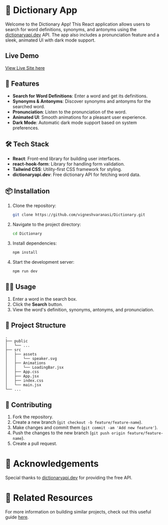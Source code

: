 # 📖 Dictionary App

Welcome to the Dictionary App! This React application allows users to search for word definitions, synonyms, and antonyms using the [dictionaryapi.dev](https://dictionaryapi.dev/) API. The app also includes a pronunciation feature and a sleek, animated UI with dark mode support.

## Live Demo
[View Live Site here](https://web-dictionary-react.vercel.app/)

## 🚀 Features

- **Search for Word Definitions**: Enter a word and get its definitions.
- **Synonyms & Antonyms**: Discover synonyms and antonyms for the searched word.
- **Pronunciation**: Listen to the pronunciation of the word.
- **Animated UI**: Smooth animations for a pleasant user experience.
- **Dark Mode**: Automatic dark mode support based on system preferences.

## 🛠️ Tech Stack

- **React**: Front-end library for building user interfaces.
- **react-hook-form**: Library for handling form validation.
- **Tailwind CSS**: Utility-first CSS framework for styling.
- **dictionaryapi.dev**: Free dictionary API for fetching word data.


## 📦 Installation

1. Clone the repository:
    ```bash
    git clone https://github.com/vigneshvaranasi/Dictionary.git
    ```
2. Navigate to the project directory:
    ```bash
    cd Dictionary
    ```
3. Install dependencies:
    ```bash
    npm install
    ```
4. Start the development server:
    ```bash
    npm run dev
    ```

## 🧑‍💻 Usage

1. Enter a word in the search box.
2. Click the **Search** button.
3. View the word's definition, synonyms, antonyms, and pronunciation.

## 📂 Project Structure

```plaintext
.
├── public
│   └── ...
├── src
│   ├── assets
│   │   └── speaker.svg
│   ├── Animations
│   │   └── LoadingBar.jsx
│   ├── App.css
│   ├── App.jsx
│   ├── index.css
│   └── main.jsx
└── ...
````

## 🤝 Contributing
1. Fork the repository.
2. Create a new branch (`git checkout -b feature/feature-name`).
3. Make changes and commit them (`git commit -am 'Add new feature'`).
4. Push the changes to the new branch (`git push origin feature/feature-name`).
5. Create a pull request.

# 🙏 Acknowledgements
Special thanks to [dictionaryapi.dev](https://dictionaryapi.dev/) for providing the free API.

# 🔗 Related Resources
For more information on building similar projects, check out this useful guide 
[here](https://devtools.tech/questions/s/build-a-dictionary-app-or-react-js-or-frontend-coding-challenge---qid---rnrC8DZ3wOanc86iJ5hK/).